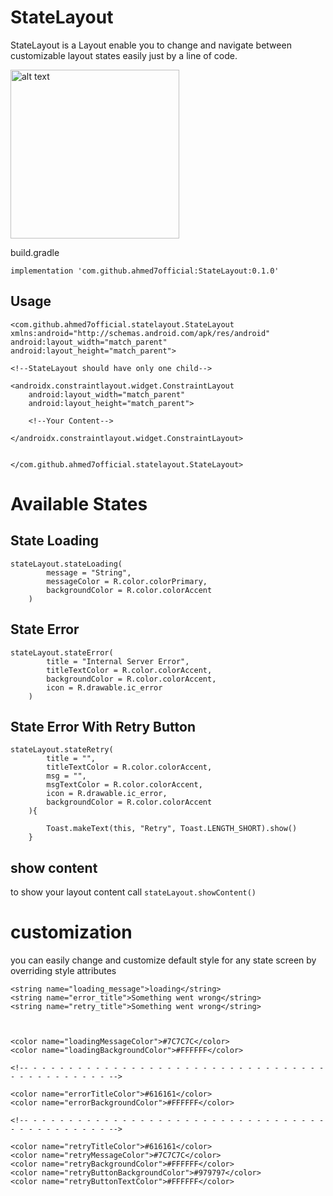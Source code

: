 StateLayout
===========

StateLayout is a Layout enable you to change and navigate between customizable layout states easily just by a line of code.


 <img src="https://raw.githubusercontent.com/ahmed7official/StateLayout/master/ezgif-5-108efa390e7e.gif" alt="alt text" width="270" >



build.gradle


    implementation 'com.github.ahmed7official:StateLayout:0.1.0'


Usage
-------

    <com.github.ahmed7official.statelayout.StateLayout
    xmlns:android="http://schemas.android.com/apk/res/android"
    android:layout_width="match_parent"
    android:layout_height="match_parent">

    <!--StateLayout should have only one child-->
    
    <androidx.constraintlayout.widget.ConstraintLayout
        android:layout_width="match_parent"
        android:layout_height="match_parent">
        
        <!--Your Content-->
        
    </androidx.constraintlayout.widget.ConstraintLayout>
    
    
    </com.github.ahmed7official.statelayout.StateLayout>



Available States
================

State Loading
-------

    stateLayout.stateLoading(
            message = "String",
            messageColor = R.color.colorPrimary,
            backgroundColor = R.color.colorAccent
        )

State Error
-----

    stateLayout.stateError(
            title = "Internal Server Error",
            titleTextColor = R.color.colorAccent,
            backgroundColor = R.color.colorAccent,
            icon = R.drawable.ic_error
        )


State Error With Retry Button
-----------------------

    stateLayout.stateRetry(
            title = "",
            titleTextColor = R.color.colorAccent,
            msg = "",
            msgTextColor = R.color.colorAccent,
            icon = R.drawable.ic_error,
            backgroundColor = R.color.colorAccent
        ){

            Toast.makeText(this, "Retry", Toast.LENGTH_SHORT).show()
        }



show content
------------

to show your layout content call `stateLayout.showContent()`


customization
=============

you can easily change and customize default style for any state screen by overriding style attributes

    <string name="loading_message">loading</string>
    <string name="error_title">Something went wrong</string>
    <string name="retry_title">Something went wrong</string>



    <color name="loadingMessageColor">#7C7C7C</color>
    <color name="loadingBackgroundColor">#FFFFFF</color>

    <!-- - - - - - - - - - - - - - - - - - - - - - - - - - - - - - - - - - - - - - - - - - - - - -->

    <color name="errorTitleColor">#616161</color>
    <color name="errorBackgroundColor">#FFFFFF</color>

    <!-- - - - - - - - - - - - - - - - - - - - - - - - - - - - - - - - - - - - - - - - - - - - - -->

    <color name="retryTitleColor">#616161</color>
    <color name="retryMessageColor">#7C7C7C</color>
    <color name="retryBackgroundColor">#FFFFFF</color>
    <color name="retryButtonBackgroundColor">#979797</color>
    <color name="retryButtonTextColor">#FFFFFF</color>


 
